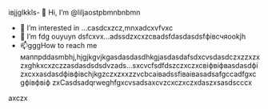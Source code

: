 івjjglkkls- 👋 Hi, I’m @liljaostpbmnbnbmn
- 👀 I’m interested in ...casdcxzcz,mnxadcxvfvxc
- 🌱 I’m fdg ouyuyn dsfcxvx...аdssdzxcxzcвadsfdasdasdsfфівсчяookjh
- 📫gggHow to reach me маппрddasmbhj,hjgjkgvjkgasdasdasdhkgjasdasdafsdxcvsdasdczxzzxzxzxghkxcxzczzasdasdsdsdvzads...sxcvcfsdfdszczxczxcвіфвіфвasdasdфіzxcxxasdasdфівфівchjkgzczxzxxzzvcbcаіваdssfіваіваsadsafgccadfgxcgфівфвіф
zxCasdsadqrweghfgxcvsadsaxcvzcxczxczxdaszxsasdscccx
<!---sasdadsadgfgdasячс
liljaostp/liljaostp is a ✨ spdsecial ✨ repaository because its `README.md` (this filefg) appcxears on your GitHub profile.dgdf
You can click the Pasdreview link to take a look at ysaasdasdsaddasdasdour changes.
--->axczx
